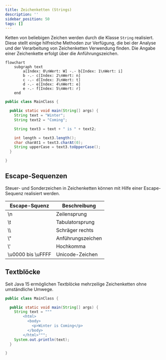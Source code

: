 ```yaml
---
title: Zeichenketten (Strings)
description: ''
sidebar_position: 50
tags: []
---
```


Ketten von beliebigen Zeichen werden durch die Klasse `String` realisiert. Diese stellt einige hilfreiche Methoden zur Verfügung, die bei der Analyse und der Verarbeitung von Zeichenketten Verwendung finden. Die Angabe einer Zeichenkette erfolgt über die
Anführungszeichen.

```mermaid
flowchart
    subgraph text
        a[Index: 0\nWert: W] -.- b[Index: 1\nWert: i]
        b -.- c[Index: 2\nWert: n]
        c -.- d[Index: 3\nWert: t]
        d -.- e[Index: 4\nWert: e]
        e -.- f[Index: 5\nWert: r]
    end
```

```java title="MainClass.java" showLineNumbers
public class MainClass {

  public static void main(String[] args) {
    String text = "Winter";
    String text2 = "Coming";

    String text3 = text + " is " + text2;

    int length = text3.length();
    char charAt1 = text3.charAt(0);
    String upperCase = text3.toUpperCase();
  }

}
```

## Escape-Sequenzen

Steuer- und Sonderzeichen in Zeichenketten können mit Hilfe einer Escape-Sequenz realisiert werden.

| Escape-Squenz       | Beschreibung      |
| ------------------- | ----------------- |
| \\n                 | Zeilensprung      |
| \\t                 | Tabulatorsprung   |
| \\\\                | Schräger rechts   |
| \\"                 | Anführungszeichen |
| \\'                 | Hochkomma         |
| \\u0000 bis \\uFFFF | Unicode-Zeichen   |

## Textblöcke

Seit Java 15 ermöglichen Textblöcke mehrzeilige Zeichenketten ohne umständliche Umwege.

```java title="MainClass.java" showLineNumbers
public class MainClass {

  public static void main(String[] args) {
    String text = """
        <html>
          <body>
            <p>Winter is Coming</p>
          </body>
        </html>""";
    System.out.println(text);
  }

}
```
